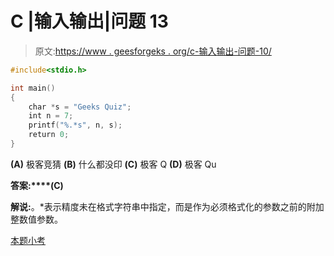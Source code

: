 # C |输入输出|问题 13

> 原文:[https://www . geesforgeks . org/c-输入输出-问题-10/](https://www.geeksforgeeks.org/c-input-and-output-question-10/)

```cpp
#include<stdio.h>

int main()
{
    char *s = "Geeks Quiz";
    int n = 7;
    printf("%.*s", n, s);
    return 0;
}
```

**(A)** 极客竞猜
**(B)** 什么都没印
**(C)** 极客 Q
**(D)** 极客 Qu

**答案:****(C)**

**解说:**。*表示精度未在格式字符串中指定，而是作为必须格式化的参数之前的附加整数值参数。

[本题小考](https://www.geeksforgeeks.org/c-language-2-gq/input-and-output-gq/)